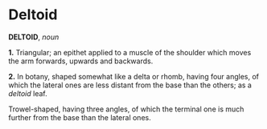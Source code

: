 # Deltoid

**DELTOID**, _noun_

**1.** Triangular; an epithet applied to a muscle of the shoulder which moves the arm forwards, upwards and backwards.

**2.** In botany, shaped somewhat like a delta or rhomb, having four angles, of which the lateral ones are less distant from the base than the others; as a _deltoid_ leaf.

Trowel-shaped, having three angles, of which the terminal one is much further from the base than the lateral ones.